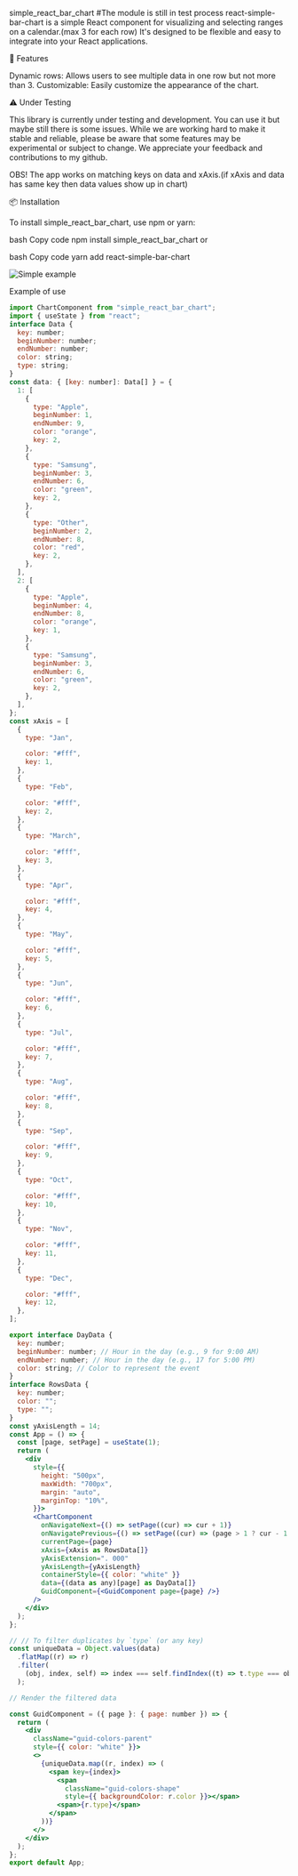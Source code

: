 simple_react_bar_chart
#The module is still in test process
react-simple-bar-chart is a simple React component for visualizing and selecting ranges on a calendar.(max 3 for each row) It's designed to be flexible and easy to integrate into your React applications.

🚀 Features

Dynamic rows: Allows users to see multiple data in one row but not more than 3.
Customizable: Easily customize the appearance of the chart.

⚠️ Under Testing

This library is currently under testing and development. You can use it but maybe still there is some issues. While we are working hard to make it stable and reliable, please be aware that some features may be experimental or subject to change. We appreciate your feedback and contributions to my github.

OBS!
The app works on matching keys on data and xAxis.(if xAxis and data has same key then data values show up in chart)

📦 Installation

To install simple_react_bar_chart, use npm or yarn:

bash
Copy code
npm install simple_react_bar_chart
or

bash
Copy code
yarn add react-simple-bar-chart

![Simple example](./assets/readme-pic.jpg)

Example of use

```jsx
import ChartComponent from "simple_react_bar_chart";
import { useState } from "react";
interface Data {
  key: number;
  beginNumber: number;
  endNumber: number;
  color: string;
  type: string;
}
const data: { [key: number]: Data[] } = {
  1: [
    {
      type: "Apple",
      beginNumber: 1,
      endNumber: 9,
      color: "orange",
      key: 2,
    },
    {
      type: "Samsung",
      beginNumber: 3,
      endNumber: 6,
      color: "green",
      key: 2,
    },
    {
      type: "Other",
      beginNumber: 2,
      endNumber: 8,
      color: "red",
      key: 2,
    },
  ],
  2: [
    {
      type: "Apple",
      beginNumber: 4,
      endNumber: 8,
      color: "orange",
      key: 1,
    },
    {
      type: "Samsung",
      beginNumber: 3,
      endNumber: 6,
      color: "green",
      key: 2,
    },
  ],
};
const xAxis = [
  {
    type: "Jan",

    color: "#fff",
    key: 1,
  },
  {
    type: "Feb",

    color: "#fff",
    key: 2,
  },
  {
    type: "March",

    color: "#fff",
    key: 3,
  },
  {
    type: "Apr",

    color: "#fff",
    key: 4,
  },
  {
    type: "May",

    color: "#fff",
    key: 5,
  },
  {
    type: "Jun",

    color: "#fff",
    key: 6,
  },
  {
    type: "Jul",

    color: "#fff",
    key: 7,
  },
  {
    type: "Aug",

    color: "#fff",
    key: 8,
  },
  {
    type: "Sep",

    color: "#fff",
    key: 9,
  },
  {
    type: "Oct",

    color: "#fff",
    key: 10,
  },
  {
    type: "Nov",

    color: "#fff",
    key: 11,
  },
  {
    type: "Dec",

    color: "#fff",
    key: 12,
  },
];

export interface DayData {
  key: number;
  beginNumber: number; // Hour in the day (e.g., 9 for 9:00 AM)
  endNumber: number; // Hour in the day (e.g., 17 for 5:00 PM)
  color: string; // Color to represent the event
}
interface RowsData {
  key: number;
  color: "";
  type: "";
}
const yAxisLength = 14;
const App = () => {
  const [page, setPage] = useState(1);
  return (
    <div
      style={{
        height: "500px",
        maxWidth: "700px",
        margin: "auto",
        marginTop: "10%",
      }}>
      <ChartComponent
        onNavigateNext={() => setPage((cur) => cur + 1)}
        onNavigatePrevious={() => setPage((cur) => (page > 1 ? cur - 1 : 1))}
        currentPage={page}
        xAxis={xAxis as RowsData[]}
        yAxisExtension=". 000"
        yAxisLength={yAxisLength}
        containerStyle={{ color: "white" }}
        data={(data as any)[page] as DayData[]}
        GuidComponent={<GuidComponent page={page} />}
      />
    </div>
  );
};

// // To filter duplicates by `type` (or any key)
const uniqueData = Object.values(data)
  .flatMap((r) => r)
  .filter(
    (obj, index, self) => index === self.findIndex((t) => t.type === obj.type)
  );

// Render the filtered data

const GuidComponent = ({ page }: { page: number }) => {
  return (
    <div
      className="guid-colors-parent"
      style={{ color: "white" }}>
      <>
        {uniqueData.map((r, index) => (
          <span key={index}>
            <span
              className="guid-colors-shape"
              style={{ backgroundColor: r.color }}></span>
            <span>{r.type}</span>
          </span>
        ))}
      </>
    </div>
  );
};
export default App;

```
